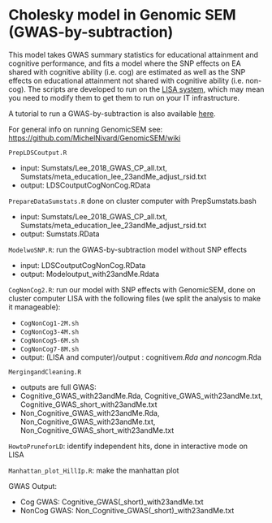 # Cholesky model in Genomic SEM (GWAS-by-subtraction) 

This model takes GWAS summary statistics for educational attainment and cognitive performance, and fits a model where the SNP effects on EA shared with cognitive ability (i.e. cog) are estimated as well as the SNP effects on educational attainment not shared with cognitive ability (i.e. non-cog). The scripts are developed to run on the [LISA system](https://userinfo.surfsara.nl/systems/lisa), which may mean you need to modify them to get them to run on your IT infrastructure. 

A tutorial to run a GWAS-by-subtraction is also available [here](https://rpubs.com/MichelNivard/565885).


For general info on running GenomicSEM see: https://github.com/MichelNivard/GenomicSEM/wiki 

`PrepLDSCoutput.R`
- input: Sumstats/Lee_2018_GWAS_CP_all.txt, Sumstats/meta_education_lee_23andMe_adjust_rsid.txt
- output: LDSCoutputCogNonCog.RData

`PrepareDataSumstats.R` done on cluster computer with PrepSumstats.bash
- input: Sumstats/Lee_2018_GWAS_CP_all.txt, Sumstats/meta_education_lee_23andMe_adjust_rsid.txt
- output: Sumstats.RData

`ModelwoSNP.R`: run the GWAS-by-subtraction model without SNP effects
- input: LDSCoutputCogNonCog.RData
- output: Modeloutput_with23andMe.Rdata

`CogNonCog2.R`: run our model with SNP effects with GenomicSEM, done on cluster computer LISA with the following files (we split the analysis to make it manageable): 
- `CogNonCog1-2M.sh`
- `CogNonCog3-4M.sh`
- `CogNonCog5-6M.sh`
- `CogNonCog7-8M.sh`
- output: (LISA and computer)/output : cognitive*m.Rda and noncog*m.Rda 

`MergingandCleaning.R` 
- outputs are full GWAS: 
- Cognitive_GWAS_with23andMe.Rda, Cognitive_GWAS_with23andMe.txt, Cognitive_GWAS_short_with23andMe.txt
- Non_Cognitive_GWAS_with23andMe.Rda, Non_Cognitive_GWAS_with23andMe.txt, Non_Cognitive_GWAS_short_with23andMe.txt

`HowtoPruneforLD`: identify independent hits, done in interactive mode on LISA

`Manhattan_plot_HillIp.R`: make the manhattan plot 

GWAS Output: 
- Cog GWAS: Cognitive_GWAS(_short)_with23andMe.txt
- NonCog GWAS:  Non_Cognitive_GWAS(_short)_with23andMe.txt
